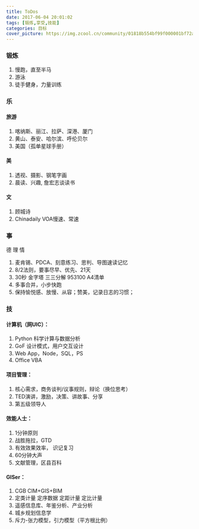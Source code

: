 ```yaml
---
title: ToDos
date: 2017-06-04 20:01:02
tags: [锻炼,享受,技能]
categories: 目标
cover_picture: https://img.zcool.cn/community/01818b554bf99f000001bf72aaac9b.jpg@1280w_1l_2o_100sh.webp
---
```



### 锻炼

1. 慢跑，直至半马
1. 游泳
1. 徒手健身，力量训练

### 乐
#### 旅游
1. 喀纳斯、丽江、拉萨、深港、厦门
1. 黄山、泰安、哈尔滨、呼伦贝尔
1. 美国（孤单星球手册）
<!--more-->

#### 美
1. 透视、摄影、钢笔字画
1. 晨读、兴趣, 詹宏志谈读书

#### 文
1. 顾城诗
1. Chinadaily VOA慢速、常速

### 事
德 理 情
1. 麦肯锡、PDCA、刻意练习、思判、导图速读记忆
1. 8/2法则，要事尽早、优先、21天
1. 30秒 金字塔 三三分解 953100 A4清单
1. 多事合并，小步快跑
1. 保持愉悦感、放慢、从容；赞美，记录日志的习惯；


### 技

#### 计算机（网UIC）：

1. Python 科学计算与数据分析
1. GoF 设计模式，用户交互设计
1. Web App，Node，SQL，PS
1. Office VBA

#### 项目管理：

1. 核心需求，商务谈判/议事规则，辩论（换位思考）
1. TED演讲，激励，决策、讲故事、分享
1. 第五级领导人

#### 效能人士：
1. 1分钟原则
1. 战胜拖拉，GTD
1. 有效效果效率， 识记复习
1. 60分钟大声
1. 文献管理，区县百科

#### GISer：

1. CGB CIM+GIS+BIM
1. 定类计量 定序数据 定距计量 定比计量
1. 遥感信息库、年鉴分析、产业分析
1. 城乡规划信息学
1. 斥力-张力模型，引力模型（平方根比例）